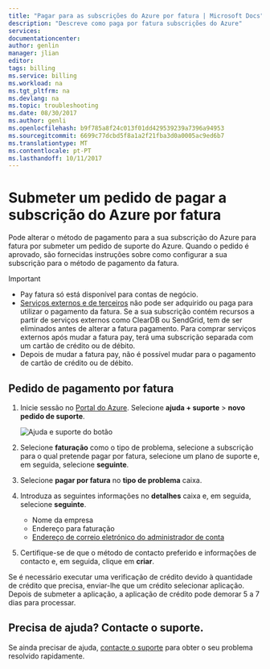 ```yaml
---
title: "Pagar para as subscrições do Azure por fatura | Microsoft Docs"
description: "Descreve como paga por fatura subscrições do Azure"
services: 
documentationcenter: 
author: genlin
manager: jlian
editor: 
tags: billing
ms.service: billing
ms.workload: na
ms.tgt_pltfrm: na
ms.devlang: na
ms.topic: troubleshooting
ms.date: 08/30/2017
ms.author: genli
ms.openlocfilehash: b9f785a8f24c013f01dd429539239a7396a94953
ms.sourcegitcommit: 6699c77dcbd5f8a1a2f21fba3d0a0005ac9ed6b7
ms.translationtype: MT
ms.contentlocale: pt-PT
ms.lasthandoff: 10/11/2017
---
```

# <a name="submit-a-request-to-pay-azure-subscription-by-invoice"></a>Submeter um pedido de pagar a subscrição do Azure por fatura

Pode alterar o método de pagamento para a sua subscrição do Azure para fatura por submeter um pedido de suporte do Azure. Quando o pedido é aprovado, são fornecidas instruções sobre como configurar a sua subscrição para o método de pagamento da fatura.

> [!IMPORTANT]
> * Pay fatura só está disponível para contas de negócio.
> * [Serviços externos e de terceiros](billing-understand-your-azure-marketplace-charges.md) não pode ser adquirido ou paga para utilizar o pagamento da fatura. Se a sua subscrição contém recursos a partir de serviços externos como ClearDB ou SendGrid, tem de ser eliminados antes de alterar a fatura pagamento. Para comprar serviços externos após mudar a fatura pay, terá uma subscrição separada com um cartão de crédito ou de débito.
> * Depois de mudar a fatura pay, não é possível mudar para o pagamento de cartão de crédito ou de débito.

## <a name="request-pay-by-invoice"></a>Pedido de pagamento por fatura

1. Inicie sessão no [Portal do Azure](https://portal.azure.com/). Selecione **ajuda + suporte** > **novo pedido de suporte**.

    ![Ajuda e suporte do botão](./media/billing-how-to-pay-by-invoice/helpandsupport.png)

1. Selecione **faturação** como o tipo de problema, selecione a subscrição para o qual pretende pagar por fatura, selecione um plano de suporte e, em seguida, selecione **seguinte**.

1. Selecione **pagar por fatura** no **tipo de problema** caixa.

1. Introduza as seguintes informações no **detalhes** caixa e, em seguida, selecione **seguinte**.

    * Nome da empresa
    * Endereço para faturação
    * [Endereço de correio eletrónico do administrador de conta](billing-add-change-azure-subscription-administrator.md#check-the-account-administrator-of-the-subscription)

1. Certifique-se de que o método de contacto preferido e informações de contacto e, em seguida, clique em **criar**.

Se é necessário executar uma verificação de crédito devido à quantidade de crédito que precisa, enviar-lhe que um crédito selecionar aplicação. Depois de submeter a aplicação, a aplicação de crédito pode demorar 5 a 7 dias para processar.

## <a name="need-help-contact-support"></a>Precisa de ajuda? Contacte o suporte.

Se ainda precisar de ajuda, [contacte o suporte](https://portal.azure.com/?#blade/Microsoft_Azure_Support/HelpAndSupportBlade) para obter o seu problema resolvido rapidamente.